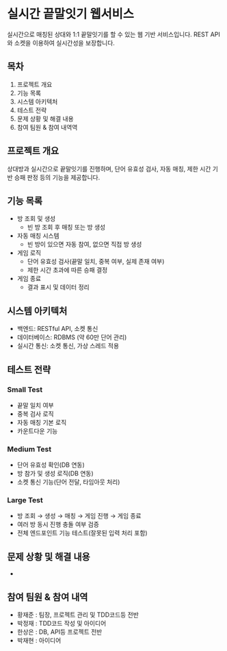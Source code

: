 # 실시간 끝말잇기 웹서비스

실시간으로 매칭된 상대와 1:1 끝말잇기를 할 수 있는 웹 기반 서비스입니다. REST API와 소켓을 이용하여 실시간성을 보장합니다.

## 목차
1. 프로젝트 개요
2. 기능 목록
3. 시스템 아키텍처
4. 테스트 전략
5. 문제 상황 및 해결 내용
6. 참여 팀원 & 참여 내역역

## 프로젝트 개요
상대방과 실시간으로 끝말잇기를 진행하며, 단어 유효성 검사, 자동 매칭, 제한 시간 기반 승패 판정 등의 기능을 제공합니다.

## 기능 목록
- 방 조회 및 생성
  - 빈 방 조회 후 매칭 또는 방 생성
- 자동 매칭 시스템
  - 빈 방이 있으면 자동 참여, 없으면 직접 방 생성
- 게임 로직
  - 단어 유효성 검사(끝말 일치, 중복 여부, 실제 존재 여부)
  - 제한 시간 초과에 따른 승패 결정
- 게임 종료
  - 결과 표시 및 데이터 정리

## 시스템 아키텍처
- 백엔드: RESTful API, 소켓 통신
- 데이터베이스: RDBMS (약 60만 단어 관리)
- 실시간 통신: 소켓 통신, 가상 스레드 적용

## 테스트 전략

### Small Test
- 끝말 일치 여부
- 중복 검사 로직
- 자동 매칭 기본 로직
- 카운트다운 기능

### Medium Test
- 단어 유효성 확인(DB 연동)
- 방 참가 및 생성 로직(DB 연동)
- 소켓 통신 기능(단어 전달, 타임아웃 처리)

### Large Test
- 방 조회 → 생성 → 매칭 → 게임 진행 → 게임 종료
- 여러 방 동시 진행 충돌 여부 검증
- 전체 엔드포인트 기능 테스트(잘못된 입력 처리 포함)

## 문제 상황 및 해결 내용
- 

## 참여 팀원 & 참여 내역
- 황재준 : 팀장, 프로젝트 관리 및 TDD코드등 전반
- 박정재 : TDD코드 작성 및 아이디어
- 한상은 : DB, API등 프로젝트 전반 
- 박재현 : 아이디어

